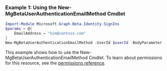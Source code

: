 ### Example 1: Using the New-MgBetaUserAuthenticationEmailMethod Cmdlet
```powershell
Import-Module Microsoft.Graph.Beta.Identity.SignIns
$params = @{
	EmailAddress = "kim@contoso.com"
}
New-MgBetaUserAuthenticationEmailMethod -UserId $userId -BodyParameter $params
```
This example shows how to use the New-MgBetaUserAuthenticationEmailMethod Cmdlet.
To learn about permissions for this resource, see the [permissions reference](/graph/permissions-reference).
